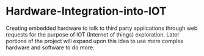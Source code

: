# Hardware-Integration-into-IOT
Creating embedded hardware to talk to third party applications through web requests for the purpose of IOT (Internet of things) exploration. Later portions of the project will expand upon this idea to use more complex hardware and software to do more.
